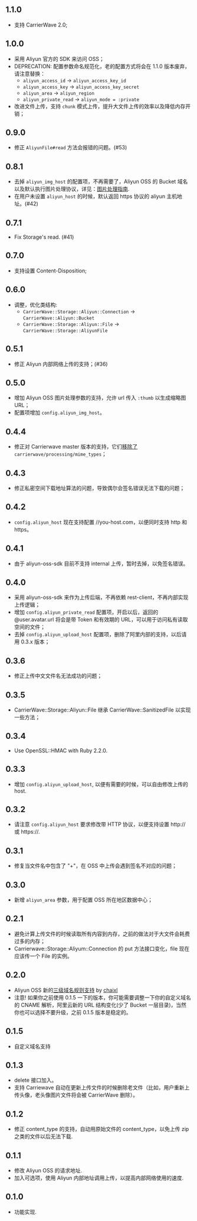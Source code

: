 ## 1.1.0

- 支持 CarrierWave 2.0;

## 1.0.0

- 采用 Aliyun 官方的 SDK 来访问 OSS；
- DEPRECATION: 配置参数命名规范化，老的配置方式将会在 1.1.0 版本废弃，请注意替换：
  - `aliyun_access_id` -> `aliyun_access_key_id`
  - `aliyun_access_key` -> `aliyun_access_key_secret`
  - `aliyun_area` -> `aliyun_region`
  - `aliyun_private_read` -> `aliyun_mode = :private`
- 改进文件上传，支持 `chunk` 模式上传，提升大文件上传的效率以及降低内存开销；

## 0.9.0

- 修正 `AliyunFile#read` 方法会报错的问题。(#53)

## 0.8.1

- 去掉 `aliyun_img_host` 的配置项，不再需要了，Aliyun OSS 的 Bucket 域名以及默认执行图片处理协议，详见：[图片处理指南](https://help.aliyun.com/document_detail/44688.html).
- 在用户未设置 `aliyun_host` 的时候，默认返回 https 协议的 aliyun 主机地址。(#42)

## 0.7.1

- Fix Storage's read. (#41)

## 0.7.0

- 支持设置 Content-Disposition;

## 0.6.0

- 调整，优化类结构:
  - `CarrierWave::Storage::Aliyun::Connection` -> `CarrierWave::Aliyun::Bucket`
  - `CarrierWave::Storage::Aliyun::File` -> `CarrierWave::Storage::AliyunFile`

## 0.5.1

- 修正 Aliyun 内部网络上传的支持；(#36)

## 0.5.0

- 增加 Aliyun OSS 图片处理参数的支持，允许 url 传入 `:thumb` 以生成缩略图 URL；
- 配置项增加 `config.aliyun_img_host`。

## 0.4.4

- 修正对 Carrierwave master 版本的支持，它们[移除了](https://github.com/carrierwaveuploader/carrierwave/pull/1813) `carrierwave/processing/mime_types`；

## 0.4.3

- 修正私密空间下载地址算法的问题，导致偶尔会签名错误无法下载的问题；

## 0.4.2

- `config.aliyun_host` 现在支持配置 //you-host.com，以便同时支持 http 和 https。

## 0.4.1

- 由于 aliyun-oss-sdk 目前不支持 internal 上传，暂时去掉，以免签名错误。

## 0.4.0

- 采用 aliyun-oss-sdk 来作为上传后端，不再依赖 rest-client，不再内部实现上传逻辑；
- 增加 `config.aliyun_private_read` 配置项，开启以后，返回的 @user.avatar.url 将会是带 Token 和有效期的 URL，可以用于访问私有读取空间的文件；
- 去掉 `config.aliyun_upload_host` 配置项，删除了阿里内部的支持，以后请用 0.3.x 版本；

## 0.3.6

- 修正上传中文文件名无法成功的问题；

## 0.3.5

- CarrierWave::Storage::Aliyun::File 继承 CarrierWave::SanitizedFile 以实现一些方法；

## 0.3.4

- Use OpenSSL::HMAC with Ruby 2.2.0.

## 0.3.3

- 增加 `config.aliyun_upload_host`, 以便有需要的时候，可以自由修改上传的 host.

## 0.3.2

- 请注意 `config.aliyun_host` 要求修改带 HTTP 协议，以便支持设置 http:// 或 https://.

## 0.3.1

- 修复当文件名中包含了 "+"，在 OSS 中上传会遇到签名不对应的问题；

## 0.3.0

- 新增 `aliyun_area` 参数，用于配置 OSS 所在地区数据中心；

## 0.2.1

- 避免计算上传文件的时候读取所有内容到内存，之前的做法对于大文件会耗费过多的内存；
- Carrierwave::Storage::Aliyum::Connection 的 put 方法接口变化，file 现在应该传一个 File 的实例。

## 0.2.0

- Aliyun OSS 新的[三级域名规则支持](http://bbs.aliyun.com/read.php?tid=139226) by [chaixl](https://github.com/chaixl)
- 注意! 如果你之前使用 0.1.5 一下的版本，你可能需要调整一下你的自定义域名的 CNAME 解析，阿里云新的 URL 结构变化(少了 Bucket 一层目录)，当然你也可以选择不要升级，之前 0.1.5 版本是稳定的。

## 0.1.5

- 自定义域名支持

## 0.1.3

- delete 接口加入。
- 支持 Carriewave 自动在更新上传文件的时候删除老文件（比如，用户重新上传头像，老头像图片文件将会被 CarrierWave 删除）。

## 0.1.2

- 修正 content_type 的支持，自动用原始文件的 content_type，以免上传 zip 之类的文件以后无法下载.

## 0.1.1

- 修改 Aliyun OSS 的请求地址.
- 加入可选项，使用 Aliyun 内部地址调用上传，以提高内部网络使用的速度.

## 0.1.0

- 功能实现.
